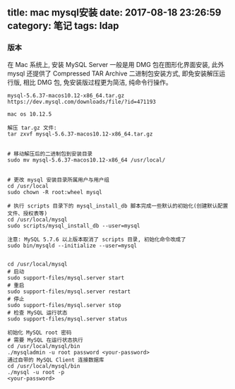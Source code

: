 title: mac mysql安装
date: 2017-08-18 23:26:59
category: 笔记
tags: ldap
---

### 版本


在 Mac 系统上, 安装 MySQL Server 一般是用 DMG 包在图形化界面安装,
此外 mysql 还提供了 Compressed TAR Archive 二进制包安装方式, 即免安装解压运行版, 相比 DMG 包, 免安装版过程更为简洁, 纯命令行操作。


```
mysql-5.6.37-macos10.12-x86_64.tar.gz
https://dev.mysql.com/downloads/file/?id=471193

mac os 10.12.5
```

```
解压 tar.gz 文件:
tar zxvf mysql-5.6.37-macos10.12-x86_64.tar.gz


# 移动解压后的二进制包到安装目录
sudo mv mysql-5.6.37-macos10.12-x86_64 /usr/local/


# 更改 mysql 安装目录所属用户与用户组
cd /usr/local
sudo chown -R root:wheel mysql

# 执行 scripts 目录下的 mysql_install_db 脚本完成一些默认的初始化(创建默认配置文件、授权表等)
cd /usr/local/mysql
sudo scripts/mysql_install_db --user=mysql

注意: MySQL 5.7.6 以上版本取消了 scripts 目录, 初始化命令改成了
sudo bin/mysqld --initialize --user=mysql


cd /usr/local/mysql
# 启动
sudo support-files/mysql.server start
# 重启
sudo support-files/mysql.server restart
# 停止
sudo support-files/mysql.server stop
# 检查 MySQL 运行状态
sudo support-files/mysql.server status

初始化 MySQL root 密码
# 需要 MySQL 在运行状态执行
cd /usr/local/mysql/bin
./mysqladmin -u root password <your-password>
通过自带的 MySQL Client 连接数据库
cd /usr/local/mysql/bin
./mysql -u root -p
<your-password>


```